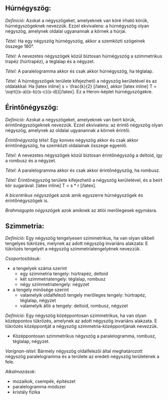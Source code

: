## Húrnégyszög:

*Definíció:* Azokat a négyszögeket, amelyeknek van köré írható körük, húrnégyszögeknek nevezzük. Ezzel ekvivalens: a húrnégyszög olyan négyszög, amelynek oldalai ugyanannak a körnek a húrjai.

*Tétel:* Ha egy négyszög húrnégyszög, akkor a szemközti szögeinek összege 180°.

*Tétel:* A nevezetes négyszögek közül biztosan húrnégyszög a szimmetrikus trapéz (húrtrapéz), a téglalap és a négyzet.

*Tétel:* A paralelogramma akkor és csak akkor húrnégyszög, ha téglalap.

*Tétel:* A húrnégyszögek területe kifejezhető a négyszög kerületével és az oldalakkal: Ha  [latex inline] s = \frac{k}{2} [/latex], akkor [latex inline] T = \sqrt{(s-a)(s-b)(s-c)(s-d)}[/latex]. Ez a Heron-képlet húrnégyszögekre.

## Érintőnégyszög:

*Definíció:* Azokat a négyszögeket, amelyeknek van beírt körük, érintőnégyszögeknek nevezzük. Ezzel ekvivalens: az érintő négyszög olyan négyszög, amelynek az oldalai ugyanannak a körnek érintői.

*Érintőnégyszög tétel:* Egy konvex négyszög akkor és csak akkor érintőnégyszög, ha szemközti oldalainak összege egyenlő.

*Tétel:* A nevezetes négyszögek közül biztosan érintőnégyszög a deltoid, így a rombusz és a négyzet.

*Tétel:* A paralelogramma akkor és csak akkor érintőnégyszög, ha rombusz.

*Tétel:* Érintőnégyszög területe kifejezhető a négyszög kerületével, és a beírt kör sugarával: [latex inline] T = s * r [/latex].

A *bicentrikus négyszögek* azok amik egyszerre húrnégyszögek és érintőnégyszögek is.

*Brahmagupta négyszögek* azok amiknek az átlói merőlegesek egymásra.

## Szimmetria:

*Definíció:* Egy négyszög tengelyesen szimmetrikus, ha van olyan síkbeli tengelyes tükrözés, melynek az adott négyszög invariáns alakzata: E tükrözés tengelyét a négyszög szimmetriatengelyének nevezzük.

*Csoportosításuk:*

 - a tengelyek száma szerint
   + egy szimmetria tengely: húrtrapéz, deltoid
   + két szimmetriatengely: téglalap, rombusz
   + négy szimmetriatengely: négyzet
 - a tengely minősége szerint
   + valamelyik oldalfelező tengely merőleges tengely: húrtrapéz, téglalap, négyzet
   + valamelyik átló a tengely: deltoid, rombusz, négyzet

*Definíció:* Egy négyszög középpontosan szimmetrikus, ha van olyan középpontos tükrözés, amelynek az adott négyszög invariáns alakzata. E tükrözés középpontját a négyszög szimmetria-középpontjának nevezzük.

 - Középpontosan szimmetrikus négyszög a paralelogramma, rombusz, téglalap, négyzet.

*Varignan-tétel:* Bármely négyszög oldalfelezői által meghatározott négyszög paralelogramma és a területe az eredeti négyszög területének a fele.

*Alkalmazások:*

 - mozaikok, csempék, építészet
 - paralelogramma módszer
 - kristály fizika
